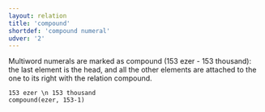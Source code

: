 ```yaml
---
layout: relation
title: 'compound'
shortdef: 'compound numeral'
udver: '2'
---
```


Multiword numerals are marked as compound (153 ezer - 153 thousand): the last element is the head, and all the other elements are attached to the one to its right with the relation compound.

~~~ sdparse
153 ezer \n 153 thousand
compound(ezer, 153-1)
~~~

<!-- Interlanguage links updated Pá kvě 14 11:08:56 CEST 2021 -->
